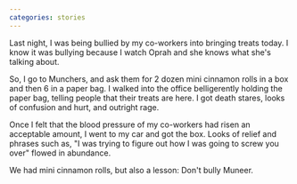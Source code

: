 ```yaml
---
categories: stories
---
```


<p>Last night, I was being bullied by my co-workers into bringing treats today. I know it was bullying because I watch Oprah and she knows what she's talking about.</p>

<p>So, I go to Munchers, and ask them for 2 dozen mini cinnamon rolls in a box and then 6 in a paper bag. I walked into the office belligerently holding the paper bag, telling people that their treats are here. I got death stares, looks of confusion and hurt, and outright rage.&nbsp;</p>

<p>Once I felt that the blood pressure of my co-workers had risen an acceptable amount, I went to my car and got the box. Looks of relief and phrases such as, "I was trying to figure out how I was going to screw you over" flowed in abundance.&nbsp;</p>

<p>We had mini cinnamon rolls, but also a lesson: Don't bully Muneer.</p>